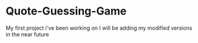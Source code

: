 # Quote-Guessing-Game
My first project i've been working on
I will be adding my modified versions in the near future 
